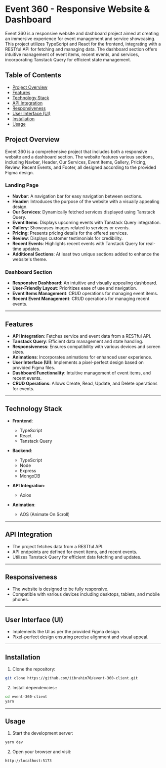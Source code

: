 # Event 360 - Responsive Website & Dashboard

Event 360 is a responsive website and dashboard project aimed at creating an immersive experience for event management and service showcasing. This project utilizes TypeScript and React for the frontend, integrating with a RESTful API for fetching and managing data. The dashboard section offers intuitive management of event items, recent events, and services, incorporating Tanstack Query for efficient state management.

## Table of Contents

- [Project Overview](#project-overview)
- [Features](#features)
- [Technology Stack](#technology-stack)
- [API Integration](#api-integration)
- [Responsiveness](#responsiveness)
- [User Interface (UI)](#user-interface-ui)
- [Installation](#installation)
- [Usage](#usage)

## Project Overview

Event 360 is a comprehensive project that includes both a responsive website and a dashboard section. The website features various sections, including Navbar, Header, Our Services, Event Items, Gallery, Pricing, Review, Recent Events, and Footer, all designed according to the provided Figma design.

### Landing Page

- **Navbar**: A navigation bar for easy navigation between sections.
- **Header**: Introduces the purpose of the website with a visually appealing design.
- **Our Services**: Dynamically fetched services displayed using Tanstack Query.
- **Event Items**: Displays upcoming events with Tanstack Query integration.
- **Gallery**: Showcases images related to services or events.
- **Pricing**: Presents pricing details for the offered services.
- **Review**: Displays customer testimonials for credibility.
- **Recent Events**: Highlights recent events with Tanstack Query for real-time updates.
- **Additional Sections**: At least two unique sections added to enhance the website's theme.

### Dashboard Section

- **Responsive Dashboard**: An intuitive and visually appealing dashboard.
- **User-Friendly Layout**: Prioritizes ease of use and navigation.
- **Event Items Management**: CRUD operations for managing event items.
- **Recent Event Management**: CRUD operations for managing recent events.

---

## Features

- **API Integration**: Fetches service and event data from a RESTful API.
- **Tanstack Query**: Efficient data management and state handling.
- **Responsiveness**: Ensures compatibility with various devices and screen sizes.
- **Animations**: Incorporates animations for enhanced user experience.
- **User Interface (UI)**: Implements a pixel-perfect design based on provided Figma files.
- **Dashboard Functionality**: Intuitive management of event items, and recent events.
- **CRUD Operations**: Allows Create, Read, Update, and Delete operations for events.

---

## Technology Stack

- **Frontend**:

  - TypeScript
  - React
  - Tanstack Query

- **Backend**:

  - TypeScript
  - Node
  - Express
  - MongoDB

- **API Integration**:

  - Axios

- **Animation**:
  - AOS (Animate On Scroll)

---

## API Integration

- The project fetches data from a RESTful API.
- API endpoints are defined for event items, and recent events.
- Utilizes Tanstack Query for efficient data fetching and updates.

---

## Responsiveness

- The website is designed to be fully responsive.
- Compatible with various devices including desktops, tablets, and mobile phones.

---

## User Interface (UI)

- Implements the UI as per the provided Figma design.
- Pixel-perfect design ensuring precise alignment and visual appeal.

---

## Installation

1. Clone the repository:

```bash
git clone https://github.com/iibrahim70/event-360-client.git
```

2. Install dependencies::

```bash
cd event-360-client
yarn
```

---

## Usage

1. Start the development server:

```bash
yarn dev
```

2. Open your browser and visit:

```bash
http://localhost:5173
```

